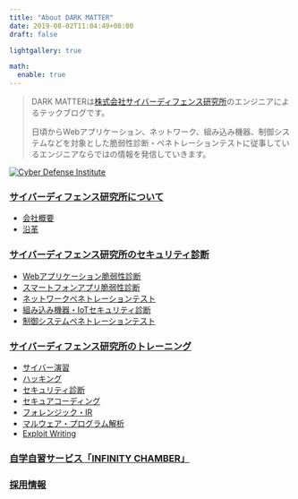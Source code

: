 ```yaml
---
title: "About DARK MATTER"
date: 2019-08-02T11:04:49+08:00
draft: false

lightgallery: true

math:
  enable: true
---
```



> DARK MATTERは[株式会社サイバーディフェンス研究所](https://www.cyberdefense.jp/)のエンジニアによるテックブログです。
>
> 日頃からWebアプリケーション、ネットワーク、組み込み機器、制御システムなどを対象とした脆弱性診断・ペネトレーションテストに従事しているエンジニアならではの情報を発信していきます。

<a href="https://www.cyberdefense.jp/">![Cyber Defense Institute](/images/cdi_logo_gr_wh2.png)</a>


### [サイバーディフェンス研究所について](https://www.cyberdefense.jp/about/index.html)
  - [会社概要](https://www.cyberdefense.jp/about/profile.html)
  - [沿革](https://www.cyberdefense.jp/about/history.html)


### [サイバーディフェンス研究所のセキュリティ診断](https://www.cyberdefense.jp/services/assessment_service/)
  -  [Webアプリケーション脆弱性診断](https://www.cyberdefense.jp/services/assessment_service/webapp.html)
  - [スマートフォンアプリ脆弱性診断](https://www.cyberdefense.jp/services/assessment_service/spapp.html)
  -  [ネットワークペネトレーションテスト](https://www.cyberdefense.jp/services/assessment_service/network.html)
  - [組み込み機器・IoTセキュリティ診断](https://www.cyberdefense.jp/services/assessment_service/embedded_device.html)
  -  [制御システムペネトレーションテスト](https://www.cyberdefense.jp/services/assessment_service/ics_testing.html) 

### [サイバーディフェンス研究所のトレーニング](https://www.cyberdefense.jp/services/training/)
- [サイバー演習](https://www.cyberdefense.jp/services/training/cyber_exercise/index.html) 
- [ハッキング](https://www.cyberdefense.jp/services/training/hacking/index.html)
- [セキュリティ診断](https://www.cyberdefense.jp/services/training/security_assessment/index.html)
- [セキュアコーディング](hhttps://www.cyberdefense.jp/services/training/secure_coding/index.html)
- [フォレンジック・IR](https://www.cyberdefense.jp/services/training/ir_forensic/index.html)
- [マルウェア・プログラム解析](https://www.cyberdefense.jp/services/training/program_analysis/index.html)
- [Exploit Writing](https://www.cyberdefense.jp/services/training/exploit_writing/index.html)

### [自学自習サービス「INFINITY CHAMBER」](https://www.cyberdefense.jp/services/training/infinity_chamber/index.html)

### [採用情報](https://www.cyberdefense.jp/career.html)

